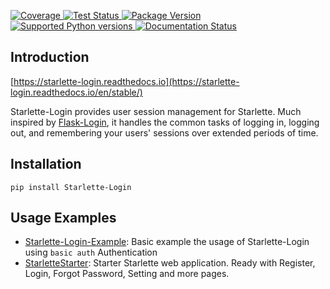 
<p class="center">
  <a href="https://codecov.io/gh/jockerz/Starlette-Login" target="_blank">
    <img src="https://img.shields.io/codecov/c/github/jockerz/Starlette-Login?color=%2334D058" alt="Coverage">
  </a>
  <a href="https://github.com/jockerz/Starlette-Login/actions">
    <img src='https://github.com/jockerz/Starlette-Login/actions/workflows/python-package.yml/badge.svg' alt='Test Status' />
  </a>
  <a href="https://pypi.org/project/Starlette-Login">
    <img src='https://img.shields.io/pypi/v/Starlette-Login?color=%2334D058&label=pypi%20package' alt='Package Version' />
  </a>
  <a href="https://pypi.org/project/Starlette-Login">
    <img src='https://img.shields.io/pypi/pyversions/Starlette-Login.svg?color=%2334D058' alt='Supported Python versions' />
  </a>
  <a href='https://starlette-login.readthedocs.io/en/stable/?badge=stable'>
    <img src='https://readthedocs.org/projects/starlette-login/badge/?version=stable' alt='Documentation Status' />
  </a>
</p>


## Introduction

[https://starlette-login.readthedocs.io](https://starlette-login.readthedocs.io/en/stable/)

Starlette-Login provides user session management for Starlette.
Much inspired by [Flask-Login][Flask-Login], 
it handles the common tasks of logging in, logging out, 
and remembering your users' sessions over extended periods of time.


## Installation

```shell
pip install Starlette-Login
```


## Usage Examples
 
 - [Starlette-Login-Example](https://github.com/jockerz/Starlette-Login-Example): Basic example the usage of Starlette-Login using `basic auth` Authentication
 - [StarletteStarter](https://github.com/jockerz/StarletteStarter): Starter Starlette web application. Ready with Register, Login, Forgot Password, Setting and more pages.


[Documentation]: https://github.com/jockerz/Starlette-Login
[Flask-Login]: https://flask-login.readthedocs.io
